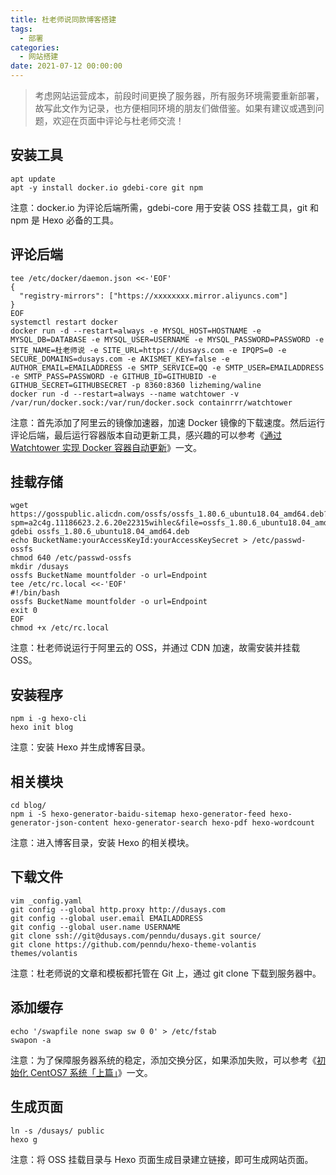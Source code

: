 ```yaml
---
title: 杜老师说同款博客搭建
tags:
  - 部署
categories:
  - 网站搭建
date: 2021-07-12 00:00:00
---
```


> 考虑网站运营成本，前段时间更换了服务器，所有服务环境需要重新部署，故写此文作为记录，也方便相同环境的朋友们做借鉴。如果有建议或遇到问题，欢迎在页面中评论与杜老师交流！

<!-- more -->

## 安装工具

```
apt update
apt -y install docker.io gdebi-core git npm
```

注意：docker.io 为评论后端所需，gdebi-core 用于安装 OSS 挂载工具，git 和 npm 是 Hexo 必备的工具。

## 评论后端

```
tee /etc/docker/daemon.json <<-'EOF'
{
  "registry-mirrors": ["https://xxxxxxxx.mirror.aliyuncs.com"]
}
EOF
systemctl restart docker
docker run -d --restart=always -e MYSQL_HOST=HOSTNAME -e MYSQL_DB=DATABASE -e MYSQL_USER=USERNAME -e MYSQL_PASSWORD=PASSWORD -e SITE_NAME=杜老师说 -e SITE_URL=https://dusays.com -e IPQPS=0 -e SECURE_DOMAINS=dusays.com -e AKISMET_KEY=false -e AUTHOR_EMAIL=EMAILADDRESS -e SMTP_SERVICE=QQ -e SMTP_USER=EMAILADDRESS -e SMTP_PASS=PASSWORD -e GITHUB_ID=GITHUBID -e GITHUB_SECRET=GITHUBSECRET -p 8360:8360 lizheming/waline
docker run -d --restart=always --name watchtower -v /var/run/docker.sock:/var/run/docker.sock containrrr/watchtower
```

注意：首先添加了阿里云的镜像加速器，加速 Docker 镜像的下载速度。然后运行评论后端，最后运行容器版本自动更新工具，感兴趣的可以参考《[通过 Watchtower 实现 Docker 容器自动更新](https://dusays.com/291/)》一文。

## 挂载存储

```
wget https://gosspublic.alicdn.com/ossfs/ossfs_1.80.6_ubuntu18.04_amd64.deb?spm=a2c4g.11186623.2.6.20e22315wihlec&file=ossfs_1.80.6_ubuntu18.04_amd64.deb
gdebi ossfs_1.80.6_ubuntu18.04_amd64.deb
echo BucketName:yourAccessKeyId:yourAccessKeySecret > /etc/passwd-ossfs
chmod 640 /etc/passwd-ossfs
mkdir /dusays
ossfs BucketName mountfolder -o url=Endpoint
tee /etc/rc.local <<-'EOF'
#!/bin/bash
ossfs BucketName mountfolder -o url=Endpoint
exit 0
EOF
chmod +x /etc/rc.local
```

注意：杜老师说运行于阿里云的 OSS，并通过 CDN 加速，故需安装并挂载 OSS。

## 安装程序

```
npm i -g hexo-cli
hexo init blog
```

注意：安装 Hexo 并生成博客目录。

## 相关模块

```
cd blog/
npm i -S hexo-generator-baidu-sitemap hexo-generator-feed hexo-generator-json-content hexo-generator-search hexo-pdf hexo-wordcount
```

注意：进入博客目录，安装 Hexo 的相关模块。

## 下载文件

```
vim _config.yaml
git config --global http.proxy http://dusays.com
git config --global user.email EMAILADDRESS
git config --global user.name USERNAME
git clone ssh://git@dusays.com/penndu/dusays.git source/
git clone https://github.com/penndu/hexo-theme-volantis themes/volantis
```

注意：杜老师说的文章和模板都托管在 Git 上，通过 git clone 下载到服务器中。

## 添加缓存

```
echo '/swapfile none swap sw 0 0' > /etc/fstab
swapon -a
```

注意：为了保障服务器系统的稳定，添加交换分区，如果添加失败，可以参考《[初始化 CentOS7 系统「上篇」](https://dusays.com/17/)》一文。

## 生成页面

```
ln -s /dusays/ public
hexo g
```

注意：将 OSS 挂载目录与 Hexo 页面生成目录建立链接，即可生成网站页面。
